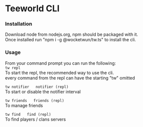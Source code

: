 # Teeworld CLI

### Installation

Download node from nodejs.org, npm should be packaged with it.  
Once installed run "npm i -g @wocketwun/tw.ts" to install the cli.

### Usage

From your command prompt you can run the following:  
`tw repl`  
To start the repl, the recommended way to use the cli.  
every command from the repl can have the starting "tw" omitted

`tw notifier  
notifier (repl)`  
To start or disable the notifier interval

`tw friends  
friends (repl)`  
To manage friends

`tw find  
find (repl)`  
To find players / clans servers
